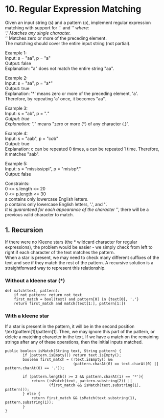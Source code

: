 # 10. Regular Expression Matching     
Given an input string (s) and a pattern (p), implement regular expression matching with support for '.' and '*' where:     
'.' Matches any single character.           
'*' Matches zero or more of the preceding element.        
The matching should cover the entire input string (not partial).      

Example 1:    
Input: s = "aa", p = "a"    
Output: false     
Explanation: "a" does not match the entire string "aa".     

Example 2:    
Input: s = "aa", p = "a*"    
Output: true    
Explanation: '*' means zero or more of the preceding element, 'a'. Therefore, by repeating 'a' once, it becomes "aa".     

Example 3:    
Input: s = "ab", p = ".*"    
Output: true     
Explanation: ".*" means "zero or more (*) of any character (.)".     

Example 4:     
Input: s = "aab", p = "c*a*b"    
Output: true     
Explanation: c can be repeated 0 times, a can be repeated 1 time. Therefore, it matches "aab".    

Example 5:     
Input: s = "mississippi", p = "mis*is*p*."     
Output: false     

Constraints:     
0 <= s.length <= 20    
0 <= p.length <= 30    
s contains only lowercase English letters.    
p contains only lowercase English letters, '.', and '*'.    
It is guaranteed for each appearance of the character '*', there will be a previous valid character to match.     

## 1. Recursion    
If there were no Kleene stars (the * wildcard character for regular expressions), the problem would be easier - we simply check from left to right if each character of the text matches the pattern.     
When a star is present, we may need to check many different suffixes of the text and see if they match the rest of the pattern. A recursive solution is a straightforward way to represent this relationship.     
### Without a kleene star (*)
```
def match(text, pattern):
    if not pattern: return not text
    first_match = bool(text) and pattern[0] in {text[0], '.'}
    return first_match and match(text[1:], pattern[1:])
```

### With a kleene star     
If a star is present in the pattern, it will be in the second position \text{pattern[1]}pattern[1]. Then, we may ignore this part of the pattern, or delete a matching character in the text. If we have a match on the remaining strings after any of these operations, then the initial inputs matched.      
```
public boolean isMatch(String text, String pattern) {
        if (pattern.isEmpty()) return text.isEmpty();
        boolean first_match = (!text.isEmpty() &&
                               (pattern.charAt(0) == text.charAt(0) || pattern.charAt(0) == '.'));

        if (pattern.length() >= 2 && pattern.charAt(1) == '*'){
            return (isMatch(text, pattern.substring(2)) ||
                    (first_match && isMatch(text.substring(1), pattern)));
        } else {
            return first_match && isMatch(text.substring(1), pattern.substring(1));
        }
}
```





























